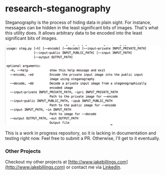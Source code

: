 # research-steganography
Steganography is the process of hiding data in plain sight. For instance, messages can be hidden in the least significant bits of images. That's what this utility does. It allows arbitrary data to be encoded into the least significant bits of images.
 
![screenshot.png](imgs/screenshot.png)

This is a work in progress repository, so it is lacking in documentation and testing right now. Feel free to submit a PR. Otherwise, I'll get to it eventually.

### Other Projects ###
Checkout my other projects at [http://www.jakebillings.com](http://www.jakebillings.com) or contact me via [LinkedIn](https://www.linkedin.com/in/jake-billings/).